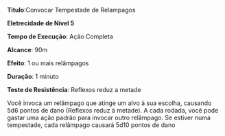 **Titulo**:Convocar Tempestade de Relampagos

**Eletrecidade de Nível 5**

**Tempo de Execução**: Ação Completa

**Alcance**: 90m

**Efeito**: 1 ou mais relâmpagos

**Duração**: 1 minuto

**Teste de Resistência**: Reflexos reduz a metade

Você invoca um relâmpago que atinge um alvo à sua escolha, causando 5d6 pontos de dano (Reflexos reduz à metade). A cada rodada, você pode gastar uma ação padrão para invocar outro relâmpago. 
Se estiver numa tempestade, cada relâmpago causará 5d10 pontos de dano
